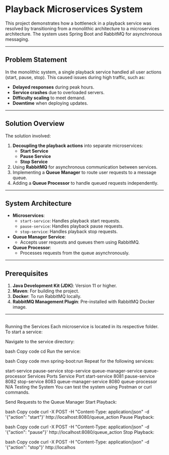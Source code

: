 # Playback Microservices System

This project demonstrates how a bottleneck in a playback service was resolved by transitioning from a monolithic architecture to a microservices architecture. The system uses Spring Boot and RabbitMQ for asynchronous messaging.

---

## Problem Statement

In the monolithic system, a single playback service handled all user actions (start, pause, stop). This caused issues during high traffic, such as:
- **Delayed responses** during peak hours.
- **Service crashes** due to overloaded servers.
- **Difficulty scaling** to meet demand.
- **Downtime** when deploying updates.

---

## Solution Overview

The solution involved:
1. **Decoupling the playback actions** into separate microservices:
   - **Start Service**
   - **Pause Service**
   - **Stop Service**
2. Using **RabbitMQ** for asynchronous communication between services.
3. Implementing a **Queue Manager** to route user requests to a message queue.
4. Adding a **Queue Processor** to handle queued requests independently.

---

## System Architecture

- **Microservices**:
  - `start-service`: Handles playback start requests.
  - `pause-service`: Handles playback pause requests.
  - `stop-service`: Handles playback stop requests.
- **Queue Manager Service**:
  - Accepts user requests and queues them using RabbitMQ.
- **Queue Processor**:
  - Processes requests from the queue asynchronously.

---

## Prerequisites

1. **Java Development Kit (JDK)**: Version 11 or higher.
2. **Maven**: For building the project.
3. **Docker**: To run RabbitMQ locally.
4. **RabbitMQ Management Plugin**: Pre-installed with RabbitMQ Docker image.

---
##
Running the Services
Each microservice is located in its respective folder. To start a service:

Navigate to the service directory:

bash
Copy code
cd <service-directory>
Run the service:

bash
Copy code
mvn spring-boot:run
Repeat for the following services:

start-service
pause-service
stop-service
queue-manager-service
queue-processor
Services Ports
Service	Port
start-service	8081
pause-service	8082
stop-service	8083
queue-manager-service	8080
queue-processor	N/A
Testing the System
You can test the system using Postman or curl commands.

Send Requests to the Queue Manager
Start Playback:

bash
Copy code
curl -X POST -H "Content-Type: application/json" -d '{"action": "start"}' http://localhost:8080/queue_action
Pause Playback:

bash
Copy code
curl -X POST -H "Content-Type: application/json" -d '{"action": "pause"}' http://localhost:8080/queue_action
Stop Playback:

bash
Copy code
curl -X POST -H "Content-Type: application/json" -d '{"action": "stop"}' http://localhos
